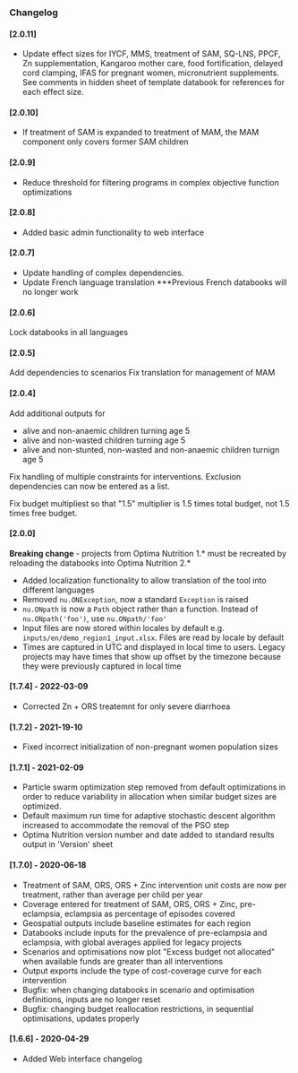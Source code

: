 
### Changelog

#### [2.0.11]
- Update effect sizes for IYCF, MMS, treatment of SAM, SQ-LNS, PPCF, Zn supplementation, Kangaroo mother care, food fortification, delayed cord clamping, IFAS for pregnant women, micronutrient supplements. See comments in hidden sheet of template databook for references for each effect size.


#### [2.0.10]
- If treatment of SAM is expanded to treatment of MAM, the MAM component only covers former SAM children


#### [2.0.9]
- Reduce threshold for filtering programs in complex objective function optimizations


#### [2.0.8]
- Added basic admin functionality to web interface


#### [2.0.7]
- Update handling of complex dependencies.
- Update French language translation 
***Previous French databooks will no longer work


#### [2.0.6]
Lock databooks in all languages


#### [2.0.5]
Add dependencies to scenarios
Fix translation for management of MAM

#### [2.0.4]

Add additional outputs for 
- alive and non-anaemic children turning age 5
- alive and non-wasted children turning age 5
- alive and non-stunted, non-wasted and non-anaemic children turnign age 5

Fix handling of multiple constraints for interventions. Exclusion dependencies can now be entered as a list.

Fix budget multipliest so that "1.5" multiplier is 1.5 times total budget, not 1.5 times free budget.


#### [2.0.0]

**Breaking change** - projects from Optima Nutrition 1.* must be recreated by reloading the databooks into Optima Nutrition 2.*

- Added localization functionality to allow translation of the tool into different languages
- Removed `nu.ONException`, now a standard `Exception` is raised
- `nu.ONpath` is now a `Path` object rather than a function. Instead of `nu.ONpath('foo')`, use `nu.ONpath/'foo'`
- Input files are now stored within locales by default e.g. `inputs/en/demo_region1_input.xlsx`. Files are read by locale by default
- Times are captured in UTC and displayed in local time to users. Legacy projects may have times that show up offset by the timezone because they were previously captured in local time

#### [1.7.4] - 2022-03-09

- Corrected Zn + ORS treatemnt for only severe diarrhoea

#### [1.7.2] - 2021-19-10

- Fixed incorrect initialization of non-pregnant women population sizes

#### [1.7.1] - 2021-02-09

- Particle swarm optimization step removed from default optimizations in order to reduce variability in allocation when similar budget sizes are optimized.
- Default maximum run time for adaptive stochastic descent algorithm increased to accommodate the removal of the PSO step
- Optima Nutrition version number and date added to standard results output in 'Version' sheet

#### [1.7.0] - 2020-06-18

- Treatment of SAM, ORS, ORS + Zinc intervention unit costs are now per treatment, rather than average per child per year
- Coverage entered for treatment of SAM, ORS, ORS + Zinc, pre-eclampsia, eclampsia as percentage of episodes covered
- Geospatial outputs include baseline estimates for each region
- Databooks include inputs for the prevalence of pre-eclampsia and eclampsia, with global averages applied for legacy projects
- Scenarios and optimisations now plot "Excess budget not allocated" when available funds are greater than all interventions
- Output exports include the type of cost-coverage curve for each intervention
- Bugfix: when changing databooks in scenario and optimisation definitions, inputs are no longer reset
- Bugfix: changing budget reallocation restrictions, in sequential optimisations, updates properly

#### [1.6.6] - 2020-04-29

- Added Web interface changelog
